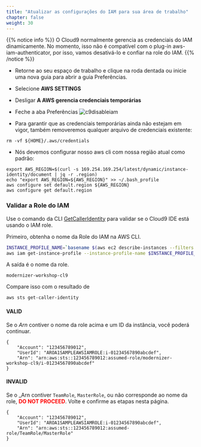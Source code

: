 ```yaml
---
title: "Atualizar as configurações do IAM para sua área de trabalho"
chapter: false
weight: 30
---
```


{{% notice info %}}
O Cloud9 normalmente gerencia as credenciais do IAM dinamicamente. No momento, isso não é compatível com o plug-in aws-iam-authenticator, por isso, vamos desativá-lo e confiar na role do IAM.
{{% /notice %}}

- Retorne ao seu espaço de trabalho e clique na roda dentada ou inicie uma nova guia para abrir a guia Preferências.
- Selecione **AWS SETTINGS**
- Desligar **A AWS gerencia credenciais temporárias**
- Feche a aba Preferências
![c9disableiam](/images/c9disableiam.png)

- Para garantir que as credenciais temporárias ainda não estejam em vigor, também removeremos qualquer arquivo de credenciais existente:
```
rm -vf ${HOME}/.aws/credentials
```

- Nós devemos configurar nosso aws cli com nossa região atual como padrão:
```
export AWS_REGION=$(curl -s 169.254.169.254/latest/dynamic/instance-identity/document | jq -r .region)
echo "export AWS_REGION=${AWS_REGION}" >> ~/.bash_profile
aws configure set default.region ${AWS_REGION}
aws configure get default.region
```

### Validar a Role do IAM

Use o comando da CLI [GetCallerIdentity](https://docs.aws.amazon.com/cli/latest/reference/sts/get-caller-identity.html)  para validar se o Cloud9 IDE está usando o IAM role.

Primeiro, obtenha o nome da Role do IAM na AWS CLI.
```bash
INSTANCE_PROFILE_NAME=`basename $(aws ec2 describe-instances --filters Name=tag:Name,Values=aws-cloud9-${C9_PROJECT}-${C9_PID} | jq -r '.Reservations[0].Instances[0].IamInstanceProfile.Arn' | awk -F "/" "{print $2}")`
aws iam get-instance-profile --instance-profile-name $INSTANCE_PROFILE_NAME --query "InstanceProfile.Roles[0].RoleName" --output text
```

A saída é o nome da role.

```output
modernizer-workshop-cl9
```

Compare isso com o resultado de

```bash
aws sts get-caller-identity
```

#### VALID

Se o _Arn_ contiver o nome da role acima e um ID da instância, você poderá continuar.

```output
{
    "Account": "123456789012", 
    "UserId": "AROA1SAMPLEAWSIAMROLE:i-01234567890abcdef", 
    "Arn": "arn:aws:sts::123456789012:assumed-role/modernizer-workshop-cl9/i-01234567890abcdef"
}
```

#### INVALID

Se o _Arn contiver `TeamRole`, `MasterRole`, ou não corresponde ao nome da role, <span style="color: red;">**DO NOT PROCEED**</span>. Volte e confirme as etapas nesta página.

```output
{
    "Account": "123456789012", 
    "UserId": "AROA1SAMPLEAWSIAMROLE:i-01234567890abcdef", 
    "Arn": "arn:aws:sts::123456789012:assumed-role/TeamRole/MasterRole"
}
```